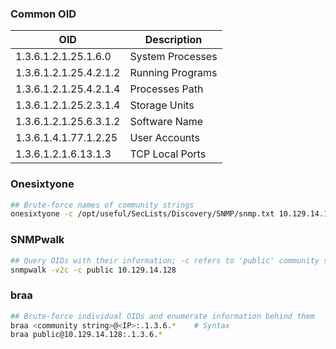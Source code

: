 ### Common OID
| OID                       | Description             |
|---------------------------|-------------------------|
| 1.3.6.1.2.1.25.1.6.0     | System Processes        |
| 1.3.6.1.2.1.25.4.2.1.2   | Running Programs        |
| 1.3.6.1.2.1.25.4.2.1.4   | Processes Path          |
| 1.3.6.1.2.1.25.2.3.1.4   | Storage Units           |
| 1.3.6.1.2.1.25.6.3.1.2   | Software Name           |
| 1.3.6.1.4.1.77.1.2.25    | User Accounts           |
| 1.3.6.1.2.1.6.13.1.3     | TCP Local Ports         |

### Onesixtyone

```bash
## Brute-force names of community strings
onesixtyone -c /opt/useful/SecLists/Discovery/SNMP/snmp.txt 10.129.14.128
```

### SNMPwalk 

```bash
## Query OIDs with their information; -c refers to 'public' community string
snmpwalk -v2c -c public 10.129.14.128
```

### braa

```bash
## Brute-force individual OIDs and enumerate information behind them
braa <community string>@<IP>:.1.3.6.*    # Syntax
braa public@10.129.14.128:.1.3.6.*
```